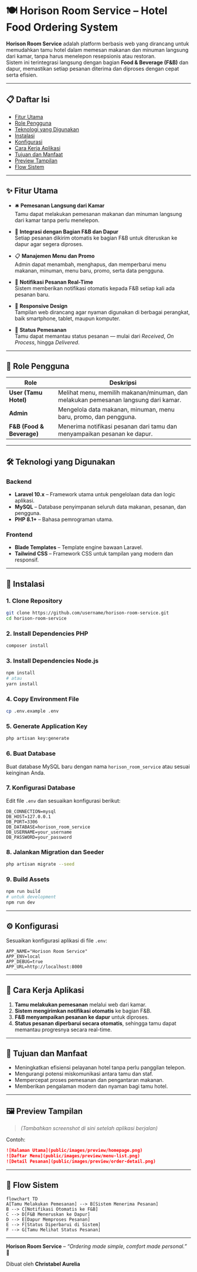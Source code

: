 # 🍽️ Horison Room Service – Hotel Food Ordering System

**Horison Room Service** adalah platform berbasis web yang dirancang untuk memudahkan tamu hotel dalam memesan makanan dan minuman langsung dari kamar, tanpa harus menelepon resepsionis atau restoran.  
Sistem ini terintegrasi langsung dengan bagian **Food & Beverage (F&B)** dan dapur, memastikan setiap pesanan diterima dan diproses dengan cepat serta efisien.

---

## 📋 Daftar Isi
- [Fitur Utama](#-fitur-utama)
- [Role Pengguna](#-role-pengguna)
- [Teknologi yang Digunakan](#-teknologi-yang-digunakan)
- [Instalasi](#-instalasi)
- [Konfigurasi](#-konfigurasi)
- [Cara Kerja Aplikasi](#-cara-kerja-aplikasi)
- [Tujuan dan Manfaat](#-tujuan-dan-manfaat)
- [Preview Tampilan](#-preview-tampilan)
- [Flow Sistem](#-flow-sistem)

---

## ✨ Fitur Utama

- 🛎️ **Pemesanan Langsung dari Kamar**  
  Tamu dapat melakukan pemesanan makanan dan minuman langsung dari kamar tanpa perlu menelepon.

- 🍴 **Integrasi dengan Bagian F&B dan Dapur**  
  Setiap pesanan dikirim otomatis ke bagian F&B untuk diteruskan ke dapur agar segera diproses.

- 📋 **Manajemen Menu dan Promo**  
  Admin dapat menambah, menghapus, dan memperbarui menu makanan, minuman, menu baru, promo, serta data pengguna.

- 🔔 **Notifikasi Pesanan Real-Time**  
  Sistem memberikan notifikasi otomatis kepada F&B setiap kali ada pesanan baru.

- 📱 **Responsive Design**  
  Tampilan web dirancang agar nyaman digunakan di berbagai perangkat, baik smartphone, tablet, maupun komputer.

- 💬 **Status Pemesanan**  
  Tamu dapat memantau status pesanan — mulai dari *Received*, *On Process*, hingga *Delivered*.

---

## 👥 Role Pengguna

| Role | Deskripsi |
|------|------------|
| **User (Tamu Hotel)** | Melihat menu, memilih makanan/minuman, dan melakukan pemesanan langsung dari kamar. |
| **Admin** | Mengelola data makanan, minuman, menu baru, promo, dan pengguna. |
| **F&B (Food & Beverage)** | Menerima notifikasi pesanan dari tamu dan menyampaikan pesanan ke dapur. |

---

## 🛠️ Teknologi yang Digunakan

### Backend
- **Laravel 10.x** – Framework utama untuk pengelolaan data dan logic aplikasi.  
- **MySQL** – Database penyimpanan seluruh data makanan, pesanan, dan pengguna.  
- **PHP 8.1+** – Bahasa pemrograman utama.

### Frontend
- **Blade Templates** – Template engine bawaan Laravel.  
- **Tailwind CSS** – Framework CSS untuk tampilan yang modern dan responsif.

---

## 🚀 Instalasi

### 1. Clone Repository
```bash
git clone https://github.com/username/horison-room-service.git
cd horison-room-service
```

### 2. Install Dependencies PHP
```bash
composer install
```

### 3. Install Dependencies Node.js
```bash
npm install
# atau
yarn install
```

### 4. Copy Environment File
```bash
cp .env.example .env
```

### 5. Generate Application Key
```bash
php artisan key:generate
```

### 6. Buat Database
Buat database MySQL baru dengan nama `horison_room_service` atau sesuai keinginan Anda.

### 7. Konfigurasi Database
Edit file `.env` dan sesuaikan konfigurasi berikut:
```env
DB_CONNECTION=mysql
DB_HOST=127.0.0.1
DB_PORT=3306
DB_DATABASE=horison_room_service
DB_USERNAME=your_username
DB_PASSWORD=your_password
```

### 8. Jalankan Migration dan Seeder
```bash
php artisan migrate --seed
```

### 9. Build Assets
```bash
npm run build
# untuk development
npm run dev
```

---

## ⚙️ Konfigurasi

Sesuaikan konfigurasi aplikasi di file `.env`:
```env
APP_NAME="Horison Room Service"
APP_ENV=local
APP_DEBUG=true
APP_URL=http://localhost:8000
```

---

## 🍳 Cara Kerja Aplikasi

1. **Tamu melakukan pemesanan** melalui web dari kamar.  
2. **Sistem mengirimkan notifikasi otomatis** ke bagian F&B.  
3. **F&B menyampaikan pesanan ke dapur** untuk diproses.  
4. **Status pesanan diperbarui secara otomatis**, sehingga tamu dapat memantau progresnya secara real-time.

---

## 🎯 Tujuan dan Manfaat

- Meningkatkan efisiensi pelayanan hotel tanpa perlu panggilan telepon.  
- Mengurangi potensi miskomunikasi antara tamu dan staf.  
- Mempercepat proses pemesanan dan pengantaran makanan.  
- Memberikan pengalaman modern dan nyaman bagi tamu hotel.

---

## 🖼️ Preview Tampilan

> *(Tambahkan screenshot di sini setelah aplikasi berjalan)*

Contoh:
```md
![Halaman Utama](public/images/preview/homepage.png)
![Daftar Menu](public/images/preview/menu-list.png)
![Detail Pesanan](public/images/preview/order-detail.png)
```

---

## 🔄 Flow Sistem

```mermaid
flowchart TD
A[Tamu Melakukan Pemesanan] --> B[Sistem Menerima Pesanan]
B --> C[Notifikasi Otomatis ke F&B]
C --> D[F&B Meneruskan ke Dapur]
D --> E[Dapur Memproses Pesanan]
E --> F[Status Diperbarui di Sistem]
F --> G[Tamu Melihat Status Pesanan]
```

---

**Horison Room Service** – *“Ordering made simple, comfort made personal.”* 🌙

Dibuat oleh **Christabel Aurelia**
